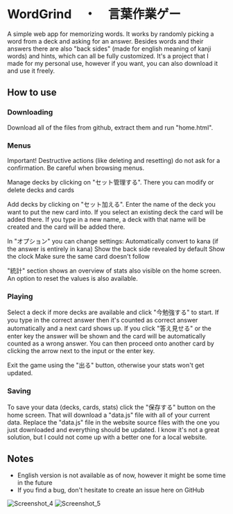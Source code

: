 # WordGrind　・　言葉作業ゲー

A simple web app for memorizing words. It works by randomly picking a word from a deck and asking for an answer. Besides words and their answers there are also "back sides" (made for english meaning of kanji words) and hints, which can all be fully customized. It's a project that I made for my personal use, however if you want, you can also download it and use it freely.


## How to use

### Downloading

Download all of the files from github, extract them and run "home.html".


### Menus

Important! Destructive actions (like deleting and resetting) do not ask for a confirmation. Be careful when browsing menus.

Manage decks by clicking on "セット管理する". There you can modify or delete decks and cards

Add decks by clicking on "セット加える". Enter the name of the deck you want to put the new card into. If you select an existing deck the card will be added there. If you type in a new name, a deck with that name will be created and the card will be added there.

In "オプション" you can change settings:
  Automatically convert to kana (if the answer is entirely in kana)
  Show the back side revealed by default
  Show the clock
  Make sure the same card doesn't follow

"統計" section shows an overview of stats also visible on the home screen. An option to reset the values is also available.


### Playing

Select a deck if more decks are available and click "今勉強する" to start.
If you type in the correct answer then it's counted as correct answer automatically and a next card shows up.
If you click "答え見せる" or the enter key the answer will be shown and the card will be automatically counted as a wrong answer.
You can then proceed onto another card by clicking the arrow next to the input or the enter key.

Exit the game using the "出る" button, otherwise your stats won't get updated.


### Saving

To save your data (decks, cards, stats) click the "保存する" button on the home screen. That will download a "data.js" file with all of your current data.
Replace the "data.js" file in the website source files with the one you just downloaded and everything should be updated.
I know it's not a great solution, but I could not come up with a better one for a local website.


## Notes

  - English version is not available as of now, however it might be some time in the future
  - If you find a bug, don't hesitate to create an issue here on GitHub



![Screenshot_4](https://github.com/user-attachments/assets/94901dd4-5e7e-42fd-9e4e-f4fd768660d0)
![Screenshot_5](https://github.com/user-attachments/assets/2330a8f4-bf1d-433f-98e6-2449fcf08093)
